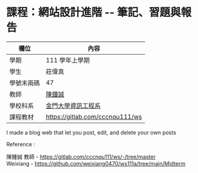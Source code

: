 # 課程：網站設計進階 -- 筆記、習題與報告

欄位 | 內容
-----|--------
學期 | 111 學年上學期
學生 |  莊偉真
學號末兩碼 | 47
教師 | [陳鍾誠](https://www.nqu.edu.tw/educsie/index.php?act=blog&code=list&ids=4)
學校科系 | [金門大學資訊工程系](https://www.nqu.edu.tw/educsie/index.php)
課程教材 | https://gitlab.com/cccnqu111/ws

I made a blog web that let you post, edit, and delete your own posts<br>

Reference :<br>

陳鍾誠 教師 - https://gitlab.com/cccnqu111/ws/-/tree/master<br>
Weixiang - https://github.com/weixiang0470/ws111a/tree/main/Midterm
